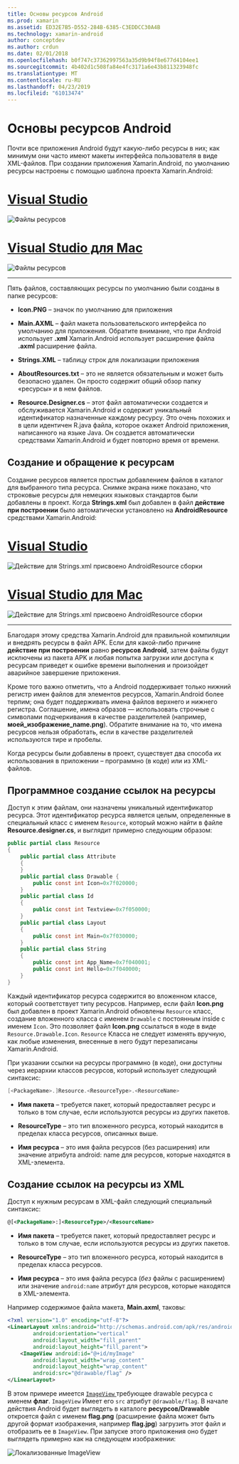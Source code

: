 ```yaml
---
title: Основы ресурсов Android
ms.prod: xamarin
ms.assetid: ED32E7B5-D552-284B-6385-C3EDDCC30A4B
ms.technology: xamarin-android
author: conceptdev
ms.author: crdun
ms.date: 02/01/2018
ms.openlocfilehash: b0f747c37362997563a35d9b94f8e677d4104ee1
ms.sourcegitcommit: 4b402d1c508fa84e4fc3171a6e43b811323948fc
ms.translationtype: MT
ms.contentlocale: ru-RU
ms.lasthandoff: 04/23/2019
ms.locfileid: "61013474"
---
```

# <a name="android-resource-basics"></a>Основы ресурсов Android

Почти все приложения Android будут какую-либо ресурсы в них; как минимум они часто имеют макеты интерфейса пользователя в виде XML-файлов. При создании приложения Xamarin.Android, по умолчанию ресурсы настроены с помощью шаблона проекта Xamarin.Android:

# <a name="visual-studiotabwindows"></a>[Visual Studio](#tab/windows)

![Файлы ресурсов](android-resource-basics-images/01-resource-files-vs.png)
 
# <a name="visual-studio-for-mactabmacos"></a>[Visual Studio для Mac](#tab/macos)

![Файлы ресурсов](android-resource-basics-images/01-resource-files-xs.png)
 
-----

Пять файлов, составляющих ресурсы по умолчанию были созданы в папке ресурсов:

-  **Icon.PNG** &ndash; значок по умолчанию для приложения

-  **Main.AXML** &ndash; файл макета пользовательского интерфейса по умолчанию для приложения. Обратите внимание, что при Android использует **.xml** Xamarin.Android использует расширение файла **.axml** расширение файла.

-  **Strings.XML** &ndash; таблицу строк для локализации приложения

-  **AboutResources.txt** &ndash; это не является обязательным и может быть безопасно удален. Он просто содержит общий обзор папку «ресурсы» и в нем файлов.

-  **Resource.Designer.cs** &ndash; этот файл автоматически создается и обслуживается Xamarin.Android и содержит уникальный идентификатор назначенные каждому ресурсу. Это очень похожих и в цели идентичен R.java файла, которое окажет Android приложения, написанного на языке Java. Он создается автоматически средствами Xamarin.Android и будет повторно время от времени.


## <a name="creating-and-accessing-resources"></a>Создание и обращение к ресурсам

Создание ресурсов является простым добавлением файлов в каталог для выбранного типа ресурса. Снимке экрана ниже показано, что строковые ресурсы для немецких языковых стандартов были добавлены в проект. Когда **Strings.xml** был добавлен в файл **действие при построении** было автоматически установлено на **AndroidResource** средствами Xamarin.Android:

# <a name="visual-studiotabwindows"></a>[Visual Studio](#tab/windows)

![Действие для Strings.xml присвоено AndroidResource сборки](android-resource-basics-images/02-build-action-vs.png)
 
# <a name="visual-studio-for-mactabmacos"></a>[Visual Studio для Mac](#tab/macos)

![Действие для Strings.xml присвоено AndroidResource сборки](android-resource-basics-images/02-build-action-xs.png)
 
-----
 

Благодаря этому средства Xamarin.Android для правильной компиляции и внедрять ресурсы в файл APK. Если для какой-либо причине **действие при построении** равно **ресурсов Android**, затем файлы будут исключены из пакета APK и любая попытка загрузки или доступа к ресурсам приведет к ошибке времени выполнения и произойдет аварийное завершение приложения.

Кроме того важно отметить, что а Android поддерживает только нижний регистр имен файлов для элементов ресурсов, Xamarin.Android более терпим; она будет поддерживать имена файлов верхнего и нижнего регистра. Соглашение, имена образов — использовать строчные с символами подчеркивания в качестве разделителей (например, **моей\_изображение\_name.png**). Обратите внимание на то, что имена ресурсов нельзя обработать, если в качестве разделителей используются тире и пробелы.

Когда ресурсы были добавлены в проект, существует два способа их использования в приложении &ndash; программно (в коде) или из XML-файлов.


## <a name="referencing-resources-programmatically"></a>Программное создание ссылок на ресурсы

Доступ к этим файлам, они назначены уникальный идентификатор ресурса. Этот идентификатор ресурса является целым, определенные в специальный класс с именем `Resource`, который можно найти в файле **Resource.designer.cs**, и выглядит примерно следующим образом:

```csharp
public partial class Resource
{
    public partial class Attribute
    {
    }
    public partial class Drawable {
        public const int Icon=0x7f020000;
    }
    public partial class Id
    {
        public const int Textview=0x7f050000;
    }
    public partial class Layout
    {
        public const int Main=0x7f030000;
    }
    public partial class String
    {
        public const int App_Name=0x7f040001;
        public const int Hello=0x7f040000;
    }
}
```

Каждый идентификатор ресурса содержится во вложенном классе, который соответствует типу ресурсов. Например, если файл **Icon.png** был добавлен в проект Xamarin.Android обновлены `Resource` класс, создание вложенного класса с именем `Drawable` с постоянным inside с именем `Icon`.
Это позволяет файл **Icon.png** ссылаться в коде в виде `Resource.Drawable.Icon`. `Resource` Класса не следует изменять вручную, как любые изменения, внесенные в него будут перезаписаны Xamarin.Android.

При указании ссылки на ресурсы программно (в коде), они доступны через иерархии классов ресурсов, который использует следующий синтаксис:

```csharp
[<PackageName>.]Resource.<ResourceType>.<ResourceName>
```

-  **Имя пакета** &ndash; требуется пакет, который предоставляет ресурс и только в том случае, если используются ресурсы из других пакетов.

-  **ResourceType** &ndash; это тип вложенного ресурса, который находится в пределах класса ресурсов, описанных выше.

-  **Имя ресурса** &ndash; это имя файла ресурсов (без расширения) или значение атрибута android: name для ресурсов, которые находятся в XML-элемента.


## <a name="referencing-resources-from-xml"></a>Создание ссылок на ресурсы из XML

Доступ к нужным ресурсам в XML-файл следующий специальный синтаксис:

```xml
@[<PackageName>:]<ResourceType>/<ResourceName>
```

-  **Имя пакета** &ndash; требуется пакет, который предоставляет ресурс и только в том случае, если используются ресурсы из других пакетов.

-  **ResourceType** &ndash; это тип вложенного ресурса, который находится в пределах класса ресурсов.

-  **Имя ресурса** &ndash; это имя файла ресурса (*без* файлы с расширением) или значение `android:name` атрибут для ресурсов, которые находятся в XML-элемента.

Например содержимое файла макета, **Main.axml**, таковы:

```xml
<?xml version="1.0" encoding="utf-8"?>
<LinearLayout xmlns:android="http://schemas.android.com/apk/res/android"
        android:orientation="vertical"
        android:layout_width="fill_parent"
        android:layout_height="fill_parent">
    <ImageView android:id="@+id/myImage"
        android:layout_width="wrap_content"
        android:layout_height="wrap_content"
        android:src="@drawable/flag" />
</LinearLayout>
```

В этом примере имеется [ `ImageView` ](https://github.com/xamarin/recipes/tree/master/Recipes/android/controls/imageview) требующее drawable ресурса с именем **флаг**. `ImageView` Имеет его `src` атрибут `@drawable/flag`. В начале действия Android будет выглядеть в каталоге **ресурсов/Drawable** откроется файл с именем **flag.png** (расширение файла может быть другой формат изображения, например **flag.jpg**) загрузить этот файл и отобразить ее в `ImageView`.
При запуске этого приложения оно будет выглядеть примерно как на следующем изображении:

![Локализованные ImageView](android-resource-basics-images/03-localized-screenshot.png)
